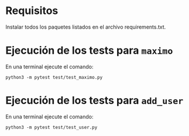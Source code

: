 # Requisitos 

Instalar todos los paquetes listados en el archivo requirements.txt.

# Ejecución de los tests para `maximo`

En una terminal ejecute el comando:

`python3 -m pytest test/test_maximo.py`

# Ejecución de los tests para `add_user`

En una terminal ejecute el comando:

`python3 -m pytest test/test_user.py`

